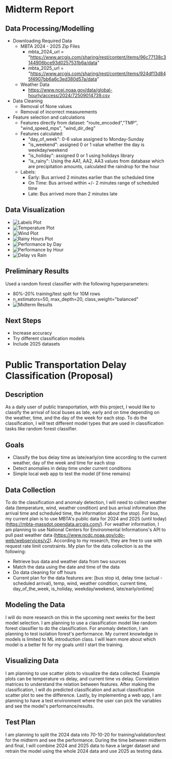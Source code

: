 # Midterm Report
## Data Processing/Modelling
- Downloading Required Data
  - MBTA 2024 - 2025 Zip Files
    - mbta_2024_url = "https://www.arcgis.com/sharing/rest/content/items/96c77138c3144906bce93d0257531b6a/data"
    - mbta_2025_url = "https://www.arcgis.com/sharing/rest/content/items/924df13d845f4907bb6a6c3ed380d57a/data"
  - Weather Data
    - https://www.ncei.noaa.gov/data/global-hourly/access/2024/72509014739.csv
- Data Cleaning
  - Removal of None values
  - Removal of incorrect measurements
- Feature selection and calculations
  - Features directly from dataset: "route_encoded","TMP", "wind_speed_mps", "wind_dir_deg"
  - Features calculated:
    - "day_of_week": 0-6 value assigned to Monday-Sunday
    - "is_weekend": assigned 0 or 1 value whether the day is weekday/weekend
    - "is_holiday": assigned 0 or 1 using holidays library
    - "is_rainy": Using the AA1, AA2, AA3 values from database which are precipitation amounts, calculated the raindrop for the hour
  - Labels:
    - Early: Bus arrived 2 minutes earlier than the scheduled time
    - On Time: Bus arrived within +/- 2 minutes range of scheduled time
    - Late: Bus arrived more than 2 minutes late
## Data Visualization
  - ![Labels Plot](label_dist.png)
  - ![Temperature Plot](temp_dist.png)
  - ![Wind Plot](wind_dist.png)
  - ![Rainy Hours Plot](is_rainy_counts.png)
  - ![Performance by Day](performance_by_day.png)
  - ![Performance by Hour](performance_by_hour.png)
  - ![Delay vs Rain](delay_vs_rain.png)
## Preliminary Results
Used a random forest classifier with the following hyperparameters:
  - 80%-20% training/test split for 10M rows
  - n_estimators=50,
    max_depth=20,
    class_weight="balanced"
  - ![Midterm Results](midterm_results.png)

## Next Steps
 - Increase accuracy
 - Try different classification models
 - Include 2025 datasets
# Public Transportation Delay Classification (Proposal)
## Description
As a daily user of public transportation, with this project, I would like to classify the arrival of local buses as late, early and on time depending on the  weather, time, and the day of the week for each stop. To do the classification, I will test different model types that are used in classification tasks like random forest classifier.

## Goals
- Classify the bus delay time as late/early/on time according to the current weather, day of the week and time for each stop
- Detect anomalies in delay time under current conditions
- Simple local web app to test the model (if time remains)


## Data Collection
To do the classification and anomaly detection, I will need to collect weather data (temperature, wind, weather condition) and bus arrival information (the arrival time and scheduled time, the information about the stop). For bus, my current plan is to use MBTA's public data for 2024 and 2025 (until today) (https://mbta-massdot.opendata.arcgis.com/). For weather information, I am planning to use National Centers for Environmental Informations's API to pull past weather data (https://www.ncdc.noaa.gov/cdo-web/webservices/v2). According to my research, they are free to use with request rate limit constraints. My plan for the data collection is as the following:
- Retrieve bus data and weather data from two sources
- Match the data using the date and time of the data
- Do data cleaning for off hours
- Current plan for the data features are: [bus stop id, delay time (actual - scheduled arrival), temp, wind, weather condition, current time, day_of_the_week, is_holiday, weekday/weekend, late/early/ontime]


## Modeling the Data
I will do more research on this in the upcoming next weeks for the best model selection. I am planning to use a classification model like random forest classifier to do the classification. For anomaly detection, I am planning to test isolation forest's performance. My current knowledge in models is limited to ML introduction class. I will learn more about which model is a better fit for my goals until I start the training.


## Visualizing Data
I am planning to use scatter plots to visualize the data collected. Example plots can be temperature vs delay, and current time vs delay. Correlation matrices to understand the relation between features. After making the classification, I will do predicted classification and actual classification scatter plot to see the difference. Lastly, by implementing a web app, I am planning to have a test environment where the user can pick the variables and see the model's performance/results.

## Test Plan
I am planning to split the 2024 data into 70-10-20 for training/validation/test for the midterm and see the performance. During the time between midterm and final, I will combine 2024 and 2025 data to have a larger dataset and retrain the model using the whole 2024 data and use 2025 as testing data.
